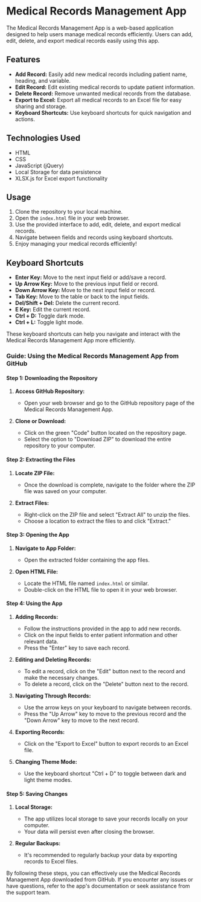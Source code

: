# Medical Records Management App

The Medical Records Management App is a web-based application designed to help users manage medical records efficiently. Users can add, edit, delete, and export medical records easily using this app.

## Features

- **Add Record:** Easily add new medical records including patient name, heading, and variable.
- **Edit Record:** Edit existing medical records to update patient information.
- **Delete Record:** Remove unwanted medical records from the database.
- **Export to Excel:** Export all medical records to an Excel file for easy sharing and storage.
- **Keyboard Shortcuts:** Use keyboard shortcuts for quick navigation and actions.

## Technologies Used

- HTML
- CSS
- JavaScript (jQuery)
- Local Storage for data persistence
- XLSX.js for Excel export functionality

## Usage

1. Clone the repository to your local machine.
2. Open the `index.html` file in your web browser.
3. Use the provided interface to add, edit, delete, and export medical records.
4. Navigate between fields and records using keyboard shortcuts.
5. Enjoy managing your medical records efficiently!

## Keyboard Shortcuts

- **Enter Key:** Move to the next input field or add/save a record.
- **Up Arrow Key:** Move to the previous input field or record.
- **Down Arrow Key:** Move to the next input field or record.
- **Tab Key:** Move to the table or back to the input fields.
- **Del/Shift + Del:** Delete the current record.
- **E Key:** Edit the current record.
- **Ctrl + D:** Toggle dark mode.
- **Ctrl + L:** Toggle light mode.

These keyboard shortcuts can help you navigate and interact with the Medical Records Management App more efficiently.

### Guide: Using the Medical Records Management App from GitHub

#### Step 1: Downloading the Repository
1. **Access GitHub Repository:**
   - Open your web browser and go to the GitHub repository page of the Medical Records Management App.

2. **Clone or Download:**
   - Click on the green "Code" button located on the repository page.
   - Select the option to "Download ZIP" to download the entire repository to your computer.

#### Step 2: Extracting the Files
1. **Locate ZIP File:**
   - Once the download is complete, navigate to the folder where the ZIP file was saved on your computer.

2. **Extract Files:**
   - Right-click on the ZIP file and select "Extract All" to unzip the files.
   - Choose a location to extract the files to and click "Extract."

#### Step 3: Opening the App
1. **Navigate to App Folder:**
   - Open the extracted folder containing the app files.

2. **Open HTML File:**
   - Locate the HTML file named `index.html` or similar.
   - Double-click on the HTML file to open it in your web browser.

#### Step 4: Using the App
1. **Adding Records:**
   - Follow the instructions provided in the app to add new records.
   - Click on the input fields to enter patient information and other relevant data.
   - Press the "Enter" key to save each record.

2. **Editing and Deleting Records:**
   - To edit a record, click on the "Edit" button next to the record and make the necessary changes.
   - To delete a record, click on the "Delete" button next to the record.

3. **Navigating Through Records:**
   - Use the arrow keys on your keyboard to navigate between records.
   - Press the "Up Arrow" key to move to the previous record and the "Down Arrow" key to move to the next record.

4. **Exporting Records:**
   - Click on the "Export to Excel" button to export records to an Excel file.

5. **Changing Theme Mode:**
   - Use the keyboard shortcut "Ctrl + D" to toggle between dark and light theme modes.

#### Step 5: Saving Changes
1. **Local Storage:**
   - The app utilizes local storage to save your records locally on your computer.
   - Your data will persist even after closing the browser.

2. **Regular Backups:**
   - It's recommended to regularly backup your data by exporting records to Excel files.

By following these steps, you can effectively use the Medical Records Management App downloaded from GitHub. If you encounter any issues or have questions, refer to the app's documentation or seek assistance from the support team.